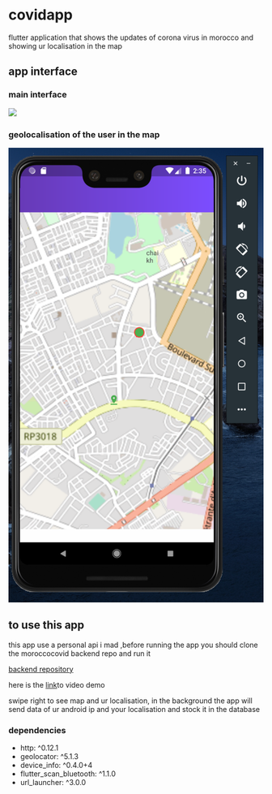 # covidapp

flutter application that shows the updates of corona virus in morocco and showing ur localisation in the map
## app interface
<h3>main interface</h3>

![](images/1.png)
<h3>geolocalisation of the user in the map</h3>

![](images/2.png)

## to use this app

<p>this app use a personal api i mad ,before running the app you should clone 
the moroccocovid backend  repo and run it </p>
<p><a href="https://github.com/kensamaa/CovidMoroccoScrapper">backend repository</a></p>
<p>here is the <a href='https://drive.google.com/drive/folders/1skWrjne7qCSDUqwIvLqKM8k2nERIE6mZ?usp=sharing'>link</a>to video demo</p>
<p>swipe right to see map and ur localisation, in the background the app will send data of ur android ip and your localisation and stock it in the database </p>

<h3>dependencies</h3>
<ul>
  <li>http: ^0.12.1</li>
  <li>geolocator: ^5.1.3</li>
  <li>device_info: ^0.4.0+4</li>
 <li> flutter_scan_bluetooth: ^1.1.0</li>
  <li>url_launcher: ^3.0.0</li>
</ul>
